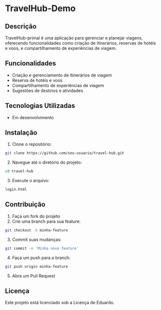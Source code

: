 ﻿# TravelHub-Demo

## Descrição

TravelHub-primal é uma aplicação para gerenciar e planejar viagens, oferecendo funcionalidades como criação de itinerários, reservas de hotéis e voos, e compartilhamento de experiências de viagem.

## Funcionalidades

- Criação e gerenciamento de itinerários de viagem
- Reserva de hotéis e voos
- Compartilhamento de experiências de viagem
- Sugestões de destinos e atividades

## Tecnologias Utilizadas

- Em desenvolvimento
  

## Instalação

1. Clone o repositório:

  ```bash
  git clone https://github.com/seu-usuario/travel-hub.git
  ```

2. Navegue até o diretório do projeto:

  ```bash
  cd travel-hub
  ```

3. Execute o arquivo:

  ```bash
  login.html
  ```

## Contribuição

1. Faça um fork do projeto
2. Crie uma branch para sua feature:

  ```bash
  git checkout -b minha-feature
  ```

3. Commit suas mudanças:

  ```bash
  git commit -m 'Minha nova feature'
  ```

4. Faça um push para a branch:

  ```bash
  git push origin minha-feature
  ```

5. Abra um Pull Request

## Licença

Este projeto está licenciado sob a Licença de Eduardo.
